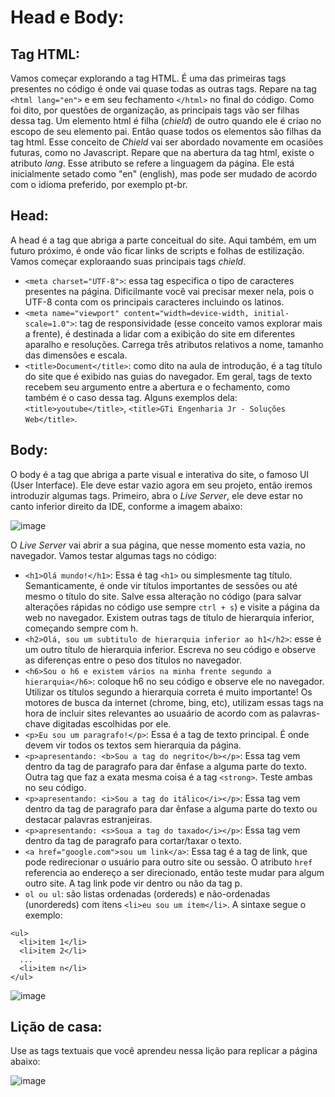 # Head e Body:

## Tag HTML:
Vamos começar explorando a tag HTML. É uma das primeiras tags presentes no código é onde vai quase todas as outras tags. Repare na tag `<html lang="en">` e em seu fechamento `</html>` no final do código. Como foi dito, por questões de organização, as principais tags vão ser filhas dessa tag. Um elemento html é filha (_chield_) de outro quando ele é criao no escopo de seu elemento pai. Então quase todos os elementos são filhas da tag html. Esse conceito de _Chield_ vai ser abordado novamente em ocasiões futuras, como no Javascript. Repare que na abertura da tag html, existe o atributo _lang_. Esse atributo se refere a linguagem da página. Ele está inicialmente setado como "en" (english), mas pode ser mudado de acordo com o idioma preferido, por exemplo pt-br.

## Head:
A head é a tag que abriga a parte conceitual do site. Aqui também, em um futuro próximo, é onde vão ficar links de scripts e folhas de estilização. Vamos começar exploraando suas principais tags _chield_.
* `<meta charset="UTF-8">`: essa tag especifica o tipo de caracteres presentes na página. Dificilmante você vai precisar mexer nela, pois o UTF-8 conta com os principais caracteres incluindo os latinos.
*  `<meta name="viewport" content="width=device-width, initial-scale=1.0">`: tag de responsividade (esse conceito vamos explorar mais a frente), é destinada a lidar com a exibição do site em diferentes aparalho e resoluções. Carrega três atributos relativos a nome, tamanho das dimensões e escala.
* `<title>Document</title>`: como dito na aula de introdução, é a tag título do site que é exibido nas guias do navegador. Em geral, tags de texto recebem seu argumento entre a abertura e o fechamento, como também é o caso dessa tag. Alguns exemplos dela: `<title>youtube</title>`, `<title>GTi Engenharia Jr - Soluções Web</title>`.

## Body:
O body é a tag que abriga a parte visual e interativa do site, o famoso UI (User Interface). Ele deve estar vazio agora em seu projeto, então iremos introduzir algumas tags. Primeiro, abra o _Live Server_, ele deve estar no canto inferior direito da IDE, conforme a imagem abaixo:

![image](https://github.com/Johnvasc/GTi_Capacitacao/assets/39773960/7dc550c0-0e0a-4206-9222-b256fe64de1a)

O _Live Server_ vai abrir a sua página, que nesse momento esta vazia, no navegador. Vamos testar algumas tags no código:
* `<h1>Olá mundo!</h1>`: Essa é tag `<h1>` ou simplesmente tag título. Semanticamente, é onde vir títulos importantes de sessões ou até mesmo o título do site. Salve essa alteração no código (para salvar alterações rápidas no código use sempre `ctrl + s`) e visite a página da web no navegador. Existem outras tags de título de hierarquia inferior, começando sempre com h.
* `<h2>Olá, sou um subtitulo de hierarquia inferior ao h1</h2>`: esse é um outro título de hierarquia inferior. Escreva no seu código e observe as diferenças entre o peso dos títulos no navegador.
* `<h6>Sou o h6 e existem vários na minha frente segundo a hierarquia</h6>`: coloque h6 no seu código e observe ele no navegador. Utilizar os títulos segundo a hierarquia correta é muito importante! Os motores de busca da internet (chrome, bing, etc), utilizam essas tags na hora de incluir sites relevantes ao usuaário de acordo com as palavras-chave digitadas escolhidas por ele.
* `<p>Eu sou um paragrafo!</p>`: Essa é a tag de texto principal. É onde devem vir todos os textos sem hierarquia da página.
* `<p>apresentando: <b>Sou a tag do negrito</b></p>`: Essa tag vem dentro da tag de paragrafo para dar ênfase a alguma parte do texto. Outra tag que faz a exata mesma coisa é a tag `<strong>`. Teste ambas no seu código.
* `<p>apresentando: <i>Sou a tag do itálico</i></p>`: Essa tag vem dentro da tag de paragrafo para dar ênfase a alguma parte do texto ou destacar palavras estranjeiras.
* `<p>apresentando: <s>Soua a tag do taxado</i></p>`: Essa tag vem dentro da tag de paragrafo para cortar/taxar o texto.
* `<a href="google.com">sou um link</a>`: Essa tag é a tag de link, que pode redirecionar o usuário para outro site ou sessão. O atributo `href` referencia ao endereço a ser direcionado, então teste mudar para algum outro site. A tag link pode vir dentro ou não da tag p.
* `ol ou ul`: são listas ordenadas (ordereds) e não-ordenadas (unordereds) com itens `<li>eu sou um item</li>`. A sintaxe segue o exemplo:
```
<ul>
  <li>item 1</li>
  <li>item 2</li>
  ...
  <li>item n</li>
</ul>
```


![image](https://github.com/Johnvasc/GTi_Capacitacao/assets/39773960/c1c13a60-e6e8-469c-8f20-ffef219c4ec3)


## Lição de casa:

Use as tags textuais que você aprendeu nessa lição para replicar a página abaixo:

![image](https://github.com/Johnvasc/GTi_Capacitacao/assets/39773960/dd767ae1-bff5-46f7-b39c-f7059b8f2394)


